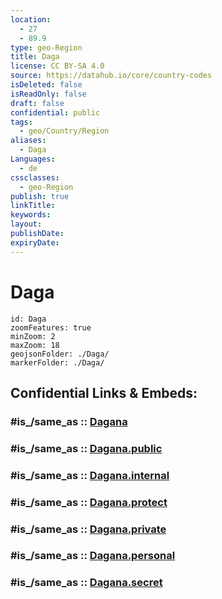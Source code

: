 ```yaml
---
location:
  - 27
  - 89.9
type: geo-Region
title: Daga
license: CC BY-SA 4.0
source: https://datahub.io/core/country-codes
isDeleted: false
isReadOnly: false
draft: false
confidential: public
tags:
  - geo/Country/Region
aliases:
  - Daga
Languages:
  - de
cssclasses:
  - geo-Region
publish: true
linkTitle:
keywords:
layout:
publishDate:
expiryDate:
---
```


# Daga

```leaflet
id: Daga
zoomFeatures: true 
minZoom: 2 
maxZoom: 18
geojsonFolder: ./Daga/
markerFolder: ./Daga/
```


## Confidential Links & Embeds: 

### #is_/same_as :: [Dagana](/_Standards/Earth/Continent/Asia/Asia~South/Bhutan/Districts~Bhutan/Dagana.md) 

### #is_/same_as :: [Dagana.public](/_public/Earth/Continent/Asia/Asia~South/Bhutan/Districts~Bhutan/Dagana.public.md) 

### #is_/same_as :: [Dagana.internal](/_internal/Earth/Continent/Asia/Asia~South/Bhutan/Districts~Bhutan/Dagana.internal.md) 

### #is_/same_as :: [Dagana.protect](/_protect/Earth/Continent/Asia/Asia~South/Bhutan/Districts~Bhutan/Dagana.protect.md) 

### #is_/same_as :: [Dagana.private](/_private/Earth/Continent/Asia/Asia~South/Bhutan/Districts~Bhutan/Dagana.private.md) 

### #is_/same_as :: [Dagana.personal](/_personal/Earth/Continent/Asia/Asia~South/Bhutan/Districts~Bhutan/Dagana.personal.md) 

### #is_/same_as :: [Dagana.secret](/_secret/Earth/Continent/Asia/Asia~South/Bhutan/Districts~Bhutan/Dagana.secret.md)

